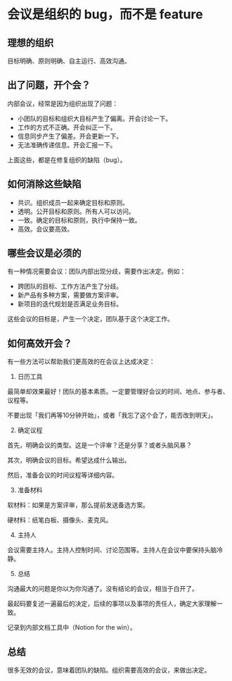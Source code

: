 # 会议是组织的 bug，而不是 feature

## 理想的组织

目标明确、原则明确、自主运行、高效沟通。

## 出了问题，开个会？

内部会议，经常是因为组织出现了问题：

* 小团队的目标和组织大目标产生了偏离。开会讨论一下。
* 工作的方式不正确。开会纠正一下。
* 信息同步产生了偏差。开会更新一下。
* 无法准确传递信息。开会汇报一下。

上面这些，都是在修复组织的缺陷（bug）。

## 如何消除这些缺陷

* 共识。组织成员一起来确定目标和原则。
* 透明。公开目标和原则。所有人可以访问。
* 一致。确定的目标和原则，执行中保持一致。
* 高效。会议要高效。

## 哪些会议是必须的

有一种情况需要会议：团队内部出现分歧，需要作出决定。例如：

* 跨团队的目标、工作方法产生了分歧。
* 新产品有多种方案，需要做方案评审。
* 新项目的迭代规划是否满足业务目标。

这些会议的目标是，产生一个决定，团队基于这个决定工作。

## 如何高效开会？

有一些方法可以帮助我们更高效的在会议上达成决定：

1. 日历工具

最简单却效果最好！团队的基本素质。一定要管理好会议的时间、地点、参与者、议程等。

不要出现「我们再等10分钟开始」，或者「我忘了这个会了，能否改到明天」。

2. 确定议程

首先，明确会议的类型。这是一个评审？还是分享？或者头脑风暴？

其次，明确会议的目标。希望达成什么输出。

然后，准备会议的时间议程等详细内容。

3. 准备材料

软材料：如果是方案评审，那么提前发送备选方案。

硬材料：纸笔白板、摄像头、麦克风。

4. 主持人

会议需要主持人。主持人控制时间、讨论范围等。主持人在会议中要保持头脑冷静。

5. 总结

沟通最大的问题是你以为你沟通了。没有结论的会议，相当于白开了。

最起码要复述一遍最后的决定，后续的事项以及事项的责任人，确定大家理解一致。

记录到内部文档工具中（Notion for the win）。

## 总结

很多无效的会议，意味着团队的缺陷。组织需要高效的会议，来做出决定。
